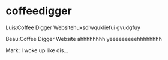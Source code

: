 # coffeedigger


Luis:Coffee Digger Websitehuxsdiwqukliefui gvudgfuy

Beau:Coffee Digger Website
ahhhhhhhh yeeeeeeeeehhhhhhhh


Mark: I woke up like dis...